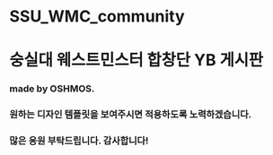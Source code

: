 # SSU_WMC_community
# 숭실대 웨스트민스터 합창단 YB 게시판

### made by OSHMOS.
### 원하는 디자인 템플릿을 보여주시면 적용하도록 노력하겠습니다.
### 많은 응원 부탁드립니다. 감사합니다!
